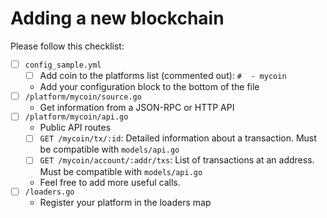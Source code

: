 # Adding a new blockchain

Please follow this checklist:

 - [ ] `config_sample.yml`
   - [ ] Add coin to the platforms list (commented out):
     `#  - mycoin`
   - Add your configuration block to the bottom of the file
 - [ ] `/platform/mycoin/source.go`
    - Get information from a JSON-RPC or HTTP API
 - [ ] `/platform/mycoin/api.go`
    - Public API routes
    - [ ] `GET /mycoin/tx/:id`:
      Detailed information about a transaction.
      Must be compatible with `models/api.go`
    - [ ] `GET /mycoin/account/:addr/txs`:
      List of transactions at an address.
      Must be compatible with `models/api.go`
    - Feel free to add more useful calls.
 - [ ] `/loaders.go`
    - Register your platform in the loaders map
